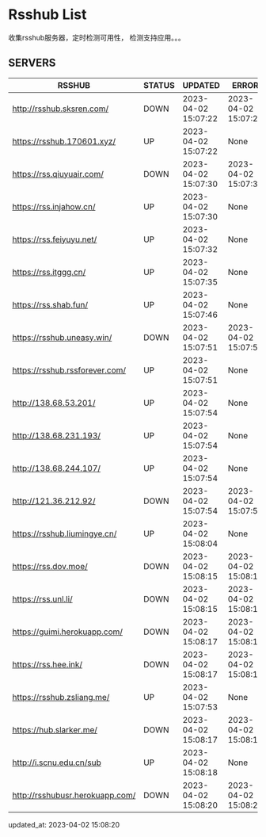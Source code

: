# Rsshub List

收集rsshub服务器，定时检测可用性， 检测支持应用。。。


## SERVERS

|  RSSHUB   | STATUS  | UPDATED  | ERROR  | TWITTER |  
|  ----  | ----  | ----  | ----  | ---- |  
| http://rsshub.sksren.com/ | DOWN | 2023-04-02 15:07:22 | 2023-04-02 15:07:22 |  
| https://rsshub.170601.xyz/ | UP | 2023-04-02 15:07:22 | None |OK|  
| https://rss.qiuyuair.com/ | DOWN | 2023-04-02 15:07:30 | 2023-04-02 15:07:30 |  
| https://rss.injahow.cn/ | UP | 2023-04-02 15:07:30 | None ||  
| https://rss.feiyuyu.net/ | UP | 2023-04-02 15:07:32 | None |OK|  
| https://rss.itggg.cn/ | UP | 2023-04-02 15:07:35 | None ||  
| https://rss.shab.fun/ | UP | 2023-04-02 15:07:46 | None |OK|  
| https://rsshub.uneasy.win/ | DOWN | 2023-04-02 15:07:51 | 2023-04-02 15:07:51 |  
| https://rsshub.rssforever.com/ | UP | 2023-04-02 15:07:51 | None |OK|  
| http://138.68.53.201/ | UP | 2023-04-02 15:07:54 | None ||  
| http://138.68.231.193/ | UP | 2023-04-02 15:07:54 | None ||  
| http://138.68.244.107/ | UP | 2023-04-02 15:07:54 | None ||  
| http://121.36.212.92/ | DOWN | 2023-04-02 15:07:54 | 2023-04-02 15:07:54 |  
| https://rsshub.liumingye.cn/ | UP | 2023-04-02 15:08:04 | None |OK|  
| https://rss.dov.moe/ | DOWN | 2023-04-02 15:08:15 | 2023-04-02 15:08:15 |  
| https://rss.unl.li/ | DOWN | 2023-04-02 15:08:15 | 2023-04-02 15:08:15 |  
| https://guimi.herokuapp.com/ | DOWN | 2023-04-02 15:08:17 | 2023-04-02 15:08:17 |  
| https://rss.hee.ink/ | DOWN | 2023-04-02 15:08:17 | 2023-04-02 15:08:17 |  
| https://rsshub.zsliang.me/ | UP | 2023-04-02 15:07:53 | None |OK|  
| https://hub.slarker.me/ | DOWN | 2023-04-02 15:08:17 | 2023-04-02 15:08:17 |  
| http://i.scnu.edu.cn/sub | UP | 2023-04-02 15:08:18 | None ||  
| http://rsshubusr.herokuapp.com/ | DOWN | 2023-04-02 15:08:20 | 2023-04-02 15:08:20 |  
  

updated_at: 2023-04-02 15:08:20  
